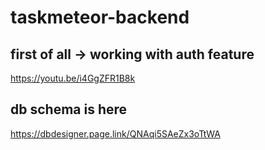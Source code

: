 # taskmeteor-backend

## first of all -> working with auth feature

https://youtu.be/i4GgZFR1B8k

## db schema is here

https://dbdesigner.page.link/QNAqi5SAeZx3oTtWA